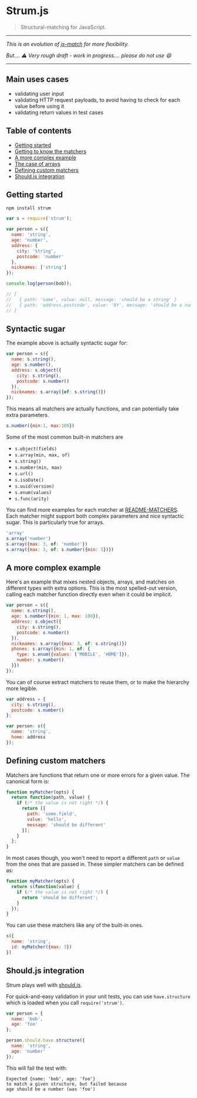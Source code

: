 # Strum.js

> Structural-matching for JavaScript.

---

*This is an evolution of [js-match](https://github.com/TabDigital/js-match) for more flexibility.*

*But.... :warning: Very rough draft - work in progress.... please do not use :smile:*

---

## Main uses cases

- validating user input
- validating HTTP request payloads, to avoid having to check for each value before using it
- validating return values in test cases


## Table of contents

- [Getting started](#)
- [Getting to know the matchers](#)
- [A more complex example](#)
- [The case of arrays](#)
- [Defining custom matchers](#)
- [Should.js integration](#)


## Getting started

```
npm install strum
```

```js
var s = require('strum');

var person = s({
  name: 'string',
  age: 'number',
  address: {
    city: 'string',
    postcode: 'number'
  },
  nicknames: ['string']
});

console.log(person(bob));

// [
//   { path: 'name', value: null, message: 'should be a string' }
//   { path: 'address.postcode', value: 'NY', message: 'should be a number' }
// ]
```

## Syntactic sugar

The example above is actually syntactic sugar for:

```js
var person = s({
  name: s.string(),
  age: s.number(),
  address: s.object({
    city: s.string(),
    postcode: s.number()
  }),
  nicknames: s.array({of: s.string()})
});
```

This means all matchers are actually functions,
and can potentially take extra parameters.

```js
s.number({min:1, max:100})
```

Some of the most common built-in matchers are

- `s.object(fields)`
- `s.array(min, max, of)`
- `s.string()`
- `s.number(min, max)`
- `s.url()`
- `s.isoDate()`
- `s.uuid(version)`
- `s.enum(values)`
- `s.func(arity)`

You can find more examples for each matcher at [README-MATCHERS](#).
Each matcher might support both complex parameters and nice syntactic sugar.
This is particularly true for arrays.

```js
'array'
s.array('number')
s.array({max: 3, of: 'number'})
s.array({max: 3, of: s.number({min: 5})})
```

## A more complex example

Here's an example that mixes nested objects, arrays,
and matches on different types with extra options.
This is the most spelled-out version,
calling each matcher function directly even when it could be implicit.


```js
var person = s({
  name: s.string(),
  age: s.number({min: 1, max: 100}),
  address: s.object({
    city: s.string(),
    postcode: s.number()
  }),
  nicknames: s.array({max: 3, of: s.string()})
  phones: s.array({min: 1, of: {
    type: s.enum({values: ['MOBILE', 'HOME']}),
    number: s.number()
  }})
});
```

You can of course extract matchers to reuse them,
or to make the hierarchy more legible.

```js
var address = {
  city: s.string(),
  postcode: s.number()
};

var person: s({
  name: 'string',
  home: address
});
```

## Defining custom matchers

Matchers are functions that return one or more errors for a given value.
The canonical form is:

```js
function myMatcher(opts) {
  return function(path, value) {
    if (/* the value is not right */) {
      return [{
        path: 'some.field',
        value: 'hello',
        message: 'should be different'
      }];
    }
  };
}
```

In most cases though, you won't need to report a different `path` or `value` from the ones that are passed in.
These simpler matchers can be defined as:

```js
function myMatcher(opts) {
  return s(function(value) {
    if (/* the value is not right */) {
      return 'should be different';
    }
  });
}
```

You can use these matchers like any of the built-in ones.

```js
s({
  name: 'string',
  id: myMatcher({max: 3})
})
```


## Should.js integration

Strum plays well with [should.js](#).

For quick-and-easy validation in your unit tests, you can use `have.structure`
which is loaded when you call `require('strum')`.

```js
var person = {
  name: 'bob',
  age: 'foo'
};

person.should.have.structure({
  name: 'string',
  age: 'number'
});
```

This will fail the test with:

```
Expected {name: 'bob', age: 'foo'}
to match a given structure, but failed because
age should be a number (was 'foo')
```
